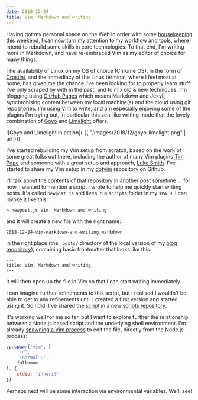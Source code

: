 ```yaml
---
date: 2018-12-24
title: Vim, Markdown and writing
---
```


Having got my personal space on the Web in order with some [housekeeping](/blog/posts/2018/12/24/housekeeping) this weekend, I can now turn my attention to my workflow and tools, where I intend to rebuild some skills in core technologies. To that end, I'm writing more in Markdown, and have re-embraced Vim as my editor of choice for many things.

The availability of Linux on my OS of choice (Chrome OS), in the form of [Crostini](https://www.reddit.com/r/Crostini/), and the immediacy of the Linux terminal, where I feel most at home, has given me the chance I've been looking for to properly learn stuff I've only scraped by with in the past, and to mix old & new techniques. I'm blogging using [GitHub Pages](//pages.github.com) which means Markdown and Jekyll, synchronising content between my local machine(s) and the cloud using git repositories. I'm using Vim to write, and am especially enjoying some of the plugins I'm trying out, in particular this zen-like writing mode that the lovely combination of [Goyo](https://github.com/junegunn/goyo.vim) and [Limelight](https://github.com/junegunn/limelight.vim) offers.

![Goyo and Limelight in action]( {{ "/images/2018/12/goyo-limelight.png" | url }})

I've started rebuilding my Vim setup from scratch, based on the work of some great folks out there, including the author of many Vim plugins [Tim Pope](https://tpo.pe/) and someone with a great setup and approach, [Luke Smith](//lukesmith.xyz). I've started to share my Vim setup in my [dotvim](//github.com/qmacro/dotvim) repository on Github.

I'll talk about the contents of that repository in another post sometime ... for now, I wanted to mention a script I wrote to help me quickly start writing posts. It's called `newpost.js` and lives in a `scripts` folder in my `$PATH`. I can invoke it like this:

```
> newpost.js Vim, Markdown and writing
```

and it will create a new file with the right name:
```
2018-12-24-vim-markdown-and-writing.markdown
```
in the right place (the `_posts/` directory of the local version of my [blog repository](//github.com/qmacro/qmacro.github.io)), containing basic frontmatter that looks like this:

```
---
title: Vim, Markdown and writing
---
```

It will then open up the file in Vim so that I can start writing immediately.

I can imagine further refinements to this script, but I realised I wouldn't be able to get to any refinements until I created a first version and started using it. So I did. I've shared the [script](https://github.com/qmacro/scripts/blob/master/newpost.js) in a new [scripts repository](//github.com/qmacro/scripts).

It's working well for me so far, but I want to explore further the relationship between a Node.js based script and the underlying shell environment. I'm already [spawning a Vim process](https://github.com/qmacro/scripts/blob/d72a7df54a9bfbb65984b766dac19aa12b5da11c/newpost.js#L81-L90) to edit the file, directly from the Node.js process:

```javascript
cp.spawn('vim', [
	'-c',
	'+normal G',
	fullname
], {
	stdio: 'inherit'
})
```
Perhaps next will be some interaction via environmental variables. We'll see!
